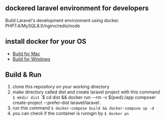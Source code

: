 ## dockered laravel environment for developers
Build Laravel's development environment using docker.
PHP7.4/MySQL8.0/nginx/redis/node

## install docker for your OS

- [Build for Mac](https://github.com/ucan-lab/docker-laravel/wiki/Build-for-Mac)
- [Build for Windows](https://github.com/ucan-lab/docker-laravel/wiki/Build-for-Windows)

## Build & Run
1. clone this repository on your working directory
3. make directory called dist and create laravel project with this command 
`$ mkdir dist`
`$ cd dist && docker run --rm -v $(pwd):/app composer create-project --prefer-dist laravel/laravel .
2. run this command `$ docker-compose build && docker-compsoe up -d`
3. you can check if the container is runngin by `$ docker ps`
